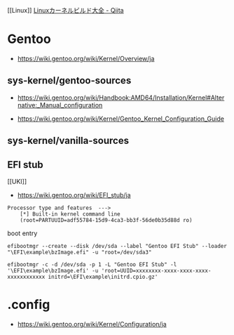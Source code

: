 [[Linux]]
[Linuxカーネルビルド大全 - Qiita](https://qiita.com/progrunner/items/d2ab0a85b3881a4b7ed8)

# Gentoo

- https://wiki.gentoo.org/wiki/Kernel/Overview/ja

## sys-kernel/gentoo-sources

- https://wiki.gentoo.org/wiki/Handbook:AMD64/Installation/Kernel#Alternative:_Manual_configuration

- https://wiki.gentoo.org/wiki/Kernel/Gentoo_Kernel_Configuration_Guide

## sys-kernel/vanilla-sources

## EFI stub

[[UKI]]

- https://wiki.gentoo.org/wiki/EFI_stub/ja

```
Processor type and features  --->
    [*] Built-in kernel command line
    (root=PARTUUID=adf55784-15d9-4ca3-bb3f-56de0b35d88d ro)
```

boot entry

```
efibootmgr --create --disk /dev/sda --label "Gentoo EFI Stub" --loader "\EFI\example\bzImage.efi" -u "root=/dev/sda3"

efibootmgr -c -d /dev/sda -p 1 -L "Gentoo EFI Stub" -l '\EFI\example\bzImage.efi' -u 'root=UUID=xxxxxxxx-xxxx-xxxx-xxxx-xxxxxxxxxxxx initrd=\EFI\example\initrd.cpio.gz'
```

# .config

- https://wiki.gentoo.org/wiki/Kernel/Configuration/ja

